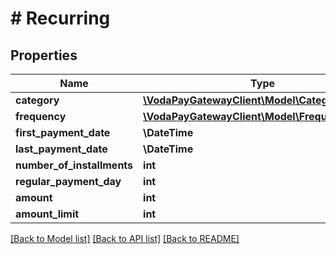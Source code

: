 # # Recurring

## Properties

Name | Type | Description | Notes
------------ | ------------- | ------------- | -------------
**category** | [**\VodaPayGatewayClient\Model\Category**](Category.md) |  |
**frequency** | [**\VodaPayGatewayClient\Model\FrequencyCodes**](FrequencyCodes.md) |  |
**first_payment_date** | **\DateTime** |  | [optional]
**last_payment_date** | **\DateTime** |  | [optional]
**number_of_installments** | **int** |  |
**regular_payment_day** | **int** |  |
**amount** | **int** |  |
**amount_limit** | **int** |  |

[[Back to Model list]](../../README.md#models) [[Back to API list]](../../README.md#endpoints) [[Back to README]](../../README.md)
